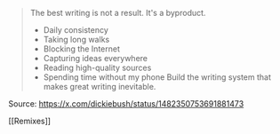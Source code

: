> The best writing is not a result.
> It's a byproduct.
> - Daily consistency
> - Taking long walks
> - Blocking the Internet
> - Capturing ideas everywhere
> - Reading high-quality sources
> - Spending time without my phone
> Build the writing system that makes great writing inevitable.

Source: https://x.com/dickiebush/status/1482350753691881473

[[Remixes]]
